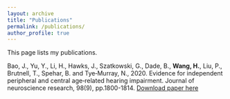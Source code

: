 ```yaml
---
layout: archive
title: "Publications"
permalink: /publications/
author_profile: true
---
```


<!---
{% if author.googlescholar %}
  You can also find my articles on <u><a href="{{author.googlescholar}}">my Google Scholar profile</a>.</u>
{% endif %}

{% include base_path %}

{% for post in site.publications reversed %}
  {% include archive-single.html %}
{% endfor %}
--->

This page lists my publications.

Bao, J., Yu, Y., Li, H., Hawks, J., Szatkowski, G., Dade, B., **Wang, H.**, Liu, P., Brutnell, T., Spehar, B. and Tye‐Murray, N., 2020. Evidence for independent peripheral and central age‐related hearing impairment. Journal of neuroscience research, 98(9), pp.1800-1814.
[Download paper here](https://onlinelibrary.wiley.com/doi/abs/10.1002/jnr.24639)